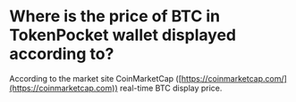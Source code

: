 # Where is the price of BTC in TokenPocket wallet displayed according to?

According to the market site CoinMarketCap ([https://coinmarketcap.com/](https://coinmarketcap.com)) real-time BTC display price.
